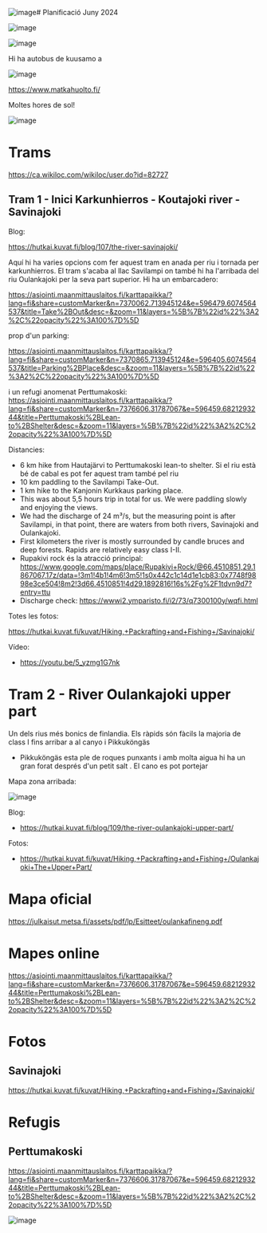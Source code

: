 ![image](https://github.com/acacha/worlds/assets/4015406/8a8f0a5e-2620-4092-8527-18e2da0f08df)# Planificació Juny 2024

![image](https://github.com/acacha/worlds/assets/4015406/a4c8d353-b224-48b2-8070-f56c10a9f6d3)


![image](https://github.com/acacha/worlds/assets/4015406/69ead875-9c07-4368-80da-7a0f78158d9e)

Hi ha autobus de kuusamo a 

![image](https://github.com/acacha/worlds/assets/4015406/5056d9cc-5a07-4ca6-9b6a-c6968d31887b)

https://www.matkahuolto.fi/


Moltes hores de sol!

![image](https://github.com/acacha/worlds/assets/4015406/93d5e077-4f0d-4372-b81c-172286d85aae)


# Trams

https://ca.wikiloc.com/wikiloc/user.do?id=82727

## Tram 1 - Inici Karkunhierros - Koutajoki river - Savinajoki

Blog:

https://hutkai.kuvat.fi/blog/107/the-river-savinajoki/

Aquí hi ha varies opcions com fer aquest tram en anada per riu i tornada per karkunhierros. El tram s'acaba al llac Savilampi on també hi ha l'arribada del riu Oulankajoki per la seva part superior. 
Hi ha un embarcadero:

https://asiointi.maanmittauslaitos.fi/karttapaikka/?lang=fi&share=customMarker&n=7370062.713945124&e=596479.6074564537&title=Take%2BOut&desc=&zoom=11&layers=%5B%7B%22id%22%3A2%2C%22opacity%22%3A100%7D%5D

prop d'un parking:

https://asiointi.maanmittauslaitos.fi/karttapaikka/?lang=fi&share=customMarker&n=7370865.713945124&e=596405.6074564537&title=Parking%2BPlace&desc=&zoom=11&layers=%5B%7B%22id%22%3A2%2C%22opacity%22%3A100%7D%5D

i un refugi anomenat Perttumakoski: https://asiointi.maanmittauslaitos.fi/karttapaikka/?lang=fi&share=customMarker&n=7376606.31787067&e=596459.6821293244&title=Perttumakoski%2BLean-to%2BShelter&desc=&zoom=11&layers=%5B%7B%22id%22%3A2%2C%22opacity%22%3A100%7D%5D

Distancies:
- 6 km hike from Hautajärvi to Perttumakoski lean-to shelter. Si el riu està bé de cabal es pot fer aquest tram també pel riu
- 10 km paddling to the Savilampi Take-Out.
- 1 km hike to the Kanjonin Kurkkaus parking place.
- This was about 5,5 hours trip in total for us. We were paddling slowly and enjoying the views.
- We had the discharge of 24 m³/s, but the measuring point is after Savilampi, in that point, there are waters from both rivers, Savinajoki and Oulankajoki.
- First kilometers the river is mostly surrounded by candle bruces and deep forests. Rapids are relatively easy class I-II.
- Rupakivi rock és la atracció principal: https://www.google.com/maps/place/Rupakivi+Rock/@66.4510851,29.1867067,17z/data=!3m1!4b1!4m6!3m5!1s0x442c1c14d1e1cb83:0x7748f9898e3ce504!8m2!3d66.4510851!4d29.1892816!16s%2Fg%2F1tdvn9d7?entry=ttu
-  Discharge check: https://wwwi2.ymparisto.fi/i2/73/q7300100y/wqfi.html

Totes les fotos:

https://hutkai.kuvat.fi/kuvat/Hiking,+Packrafting+and+Fishing+/Savinajoki/

Vídeo:
- https://youtu.be/5_yzmg1G7nk

# Tram 2 - River Oulankajoki upper part

Un dels rius més bonics de finlandia. Els ràpids són fàcils la majoria de class I fins arribar a al canyo i Pikkuköngäs

- Pikkuköngäs esta ple de roques punxants i amb molta aigua hi ha un gran forat després d'un petit salt . El cano es pot portejar

Mapa zona arribada:

![image](https://github.com/acacha/worlds/assets/4015406/d18b406d-090c-4242-b90a-da27441c9ae5)

Blog:
- https://hutkai.kuvat.fi/blog/109/the-river-oulankajoki-upper-part/

Fotos:
- https://hutkai.kuvat.fi/kuvat/Hiking,+Packrafting+and+Fishing+/Oulankajoki+The+Upper+Part/

# Mapa oficial

https://julkaisut.metsa.fi/assets/pdf/lp/Esitteet/oulankafineng.pdf

# Mapes online

https://asiointi.maanmittauslaitos.fi/karttapaikka/?lang=fi&share=customMarker&n=7376606.31787067&e=596459.6821293244&title=Perttumakoski%2BLean-to%2BShelter&desc=&zoom=11&layers=%5B%7B%22id%22%3A2%2C%22opacity%22%3A100%7D%5D

# Fotos

## Savinajoki

https://hutkai.kuvat.fi/kuvat/Hiking,+Packrafting+and+Fishing+/Savinajoki/

# Refugis

## Perttumakoski

https://asiointi.maanmittauslaitos.fi/karttapaikka/?lang=fi&share=customMarker&n=7376606.31787067&e=596459.6821293244&title=Perttumakoski%2BLean-to%2BShelter&desc=&zoom=11&layers=%5B%7B%22id%22%3A2%2C%22opacity%22%3A100%7D%5D

![image](https://github.com/acacha/worlds/assets/4015406/222e36aa-6d08-4bb6-8c1c-8f656eb1932c)
